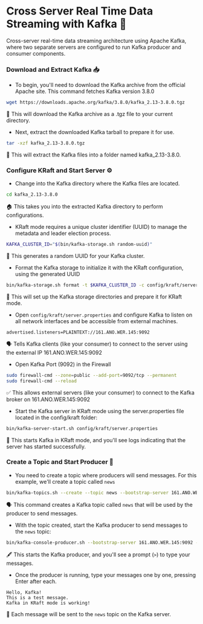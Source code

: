 # Cross Server Real Time Data Streaming with Kafka 🚀
Cross-server real-time data streaming architecture using Apache Kafka, where two separate servers are configured to run Kafka producer and consumer components.

### Download and Extract Kafka 📥

- To begin, you'll need to download the Kafka archive from the official Apache site. This command fetches Kafka version 3.8.0

```bash
wget https://downloads.apache.org/kafka/3.8.0/kafka_2.13-3.8.0.tgz
```
📂 This will download the Kafka archive as a .tgz file to your current directory.

- Next, extract the downloaded Kafka tarball to prepare it for use. 

```bash
tar -xzf kafka_2.13-3.8.0.tgz
```
📂 This will extract the Kafka files into a folder named kafka_2.13-3.8.0.

### Configure KRaft and Start Server ⚙️

- Change into the Kafka directory where the Kafka files are located.

```bash
cd kafka_2.13-3.8.0
```
🏠 This takes you into the extracted Kafka directory to perform configurations.

- KRaft mode requires a unique cluster identifier (UUID) to manage the metadata and leader election process.

```bash
KAFKA_CLUSTER_ID="$(bin/kafka-storage.sh random-uuid)"
```
🔑 This generates a random UUID for your Kafka cluster.

- Format the Kafka storage to initialize it with the KRaft configuration, using the generated UUID

```bash
bin/kafka-storage.sh format -t $KAFKA_CLUSTER_ID -c config/kraft/server.properties
```
💾 This will set up the Kafka storage directories and prepare it for KRaft mode.

- Open `config/kraft/server.properties` and configure Kafka to listen on all network interfaces and be accessible from external machines.

```text
advertised.listeners=PLAINTEXT://161.ANO.WER.145:9092
```
🗣️ Tells Kafka clients (like your consumer) to connect to the server using the external IP 161.ANO.WER.145:9092

- Open Kafka Port (9092) in the Firewall

```bash
sudo firewall-cmd --zone=public --add-port=9092/tcp --permanent
sudo firewall-cmd --reload
```
✅ This allows external servers (like your consumer) to connect to the Kafka broker on 161.ANO.WER.145:9092


- Start the Kafka server in KRaft mode using the server.properties file located in the config/kraft folder:

```bash
bin/kafka-server-start.sh config/kraft/server.properties
```
🚀 This starts Kafka in KRaft mode, and you'll see logs indicating that the server has started successfully.


### Create a Topic and Start Producer 📝

- You need to create a topic where producers will send messages. For this example, we'll create a topic called `news`

```bash
bin/kafka-topics.sh --create --topic news --bootstrap-server 161.ANO.WER.145:9092
```
🗣️ This command creates a Kafka topic called `news` that will be used by the producer to send messages.

- With the topic created, start the Kafka producer to send messages to the `news` topic:

```bash
bin/kafka-console-producer.sh --bootstrap-server 161.ANO.WER.145:9092 --topic news
```
🖋️ This starts the Kafka producer, and you'll see a prompt (`>`) to type your messages.

- Once the producer is running, type your messages one by one, pressing Enter after each.

```text
Hello, Kafka!
This is a test message.
Kafka in KRaft mode is working!
```
💬 Each message will be sent to the `news` topic on the Kafka server.


